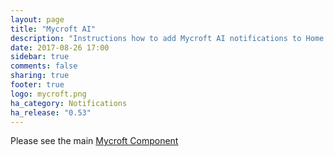 ```yaml
---
layout: page
title: "Mycroft AI"
description: "Instructions how to add Mycroft AI notifications to Home Assistant."
date: 2017-08-26 17:00
sidebar: true
comments: false
sharing: true
footer: true
logo: mycroft.png
ha_category: Notifications
ha_release: "0.53"
---
```


Please see the main [Mycroft Component](/components/mycroft)
